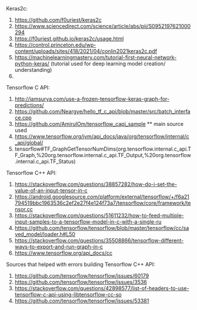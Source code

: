 Keras2c:
1) https://github.com/f0uriest/keras2c
2) https://www.sciencedirect.com/science/article/abs/pii/S0952197621000294
3) https://f0uriest.github.io/keras2c/usage.html
4) https://control.princeton.edu/wp-content/uploads/sites/418/2021/04/conlin2021keras2c.pdf
5) https://machinelearningmastery.com/tutorial-first-neural-network-python-keras/ (tutorial used for deep learning model creation/ understanding)
6) 
Tensorflow C API:
1) http://iamsurya.com/use-a-frozen-tensorflow-keras-graph-for-predictions/
2) https://github.com/Neargye/hello_tf_c_api/blob/master/src/batch_interface.cpp
3) https://github.com/AmirulOm/tensorflow_capi_sample ** main source used
4) https://www.tensorflow.org/jvm/api_docs/java/org/tensorflow/internal/c_api/global/
5) tensorflow#TF_GraphGetTensorNumDims(org.tensorflow.internal.c_api.TF_Graph,%20org.tensorflow.internal.c_api.TF_Output,%20org.tensorflow.internal.c_api.TF_Status)

Tensorflow C++ API:
1) https://stackoverflow.com/questions/38857282/how-do-i-set-the-value-of-an-input-tensor-in-c
2) https://android.googlesource.com/platform/external/tensorflow/+/f6a21794519bbc1963536c2ef2e27f4e124f73a7/tensorflow/core/framework/tensor.cc
3) https://stackoverflow.com/questions/51611232/how-to-feed-multiple-input-samples-to-a-tensorflow-model-in-c-with-a-single-ru
4) https://github.com/tensorflow/tensorflow/blob/master/tensorflow/cc/saved_model/loader.h#L50
5) https://stackoverflow.com/questions/35508866/tensorflow-different-ways-to-export-and-run-graph-in-c
6) https://www.tensorflow.org/api_docs/cc

Sources that helped with errors building Tensorflow C++ API:
1) https://github.com/tensorflow/tensorflow/issues/60179
2) https://github.com/tensorflow/tensorflow/issues/3536
3) https://stackoverflow.com/questions/42898577/list-of-headers-to-use-tensorflow-c-api-using-libtensorflow-cc-so
4) https://github.com/tensorflow/tensorflow/issues/53381
